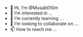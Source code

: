 - 👋 Hi, I’m @Musab010m
- 👀 I’m interested in ...
- 🌱 I’m currently learning ...
- 💞️ I’m looking to collaborate on ...
- 📫 How to reach me ...

<!---
Musab010m/Musab010m is a ✨ special ✨ repository because its `README.md` (this file) appears on your GitHub profile.
You can click the Preview link to take a look at your changes.
--->
